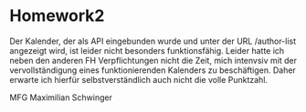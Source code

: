 # Homework2

Der Kalender, der als API eingebunden wurde und unter der URL /author-list angezeigt wird, ist leider nicht besonders funktionsfähig. 
Leider hatte ich neben den anderen FH Verpflichtungen nicht die Zeit, mich intenvsiv mit der vervollständigung eines funktionierenden Kalenders zu beschäftigen. Daher erwarte ich hierfür selbstverständlich auch nicht die volle Punktzahl. 

MFG
Maximilian Schwinger
